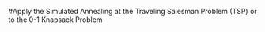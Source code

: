 #Apply the Simulated Annealing at the Traveling Salesman Problem (TSP) or to the 0-1 Knapsack Problem
